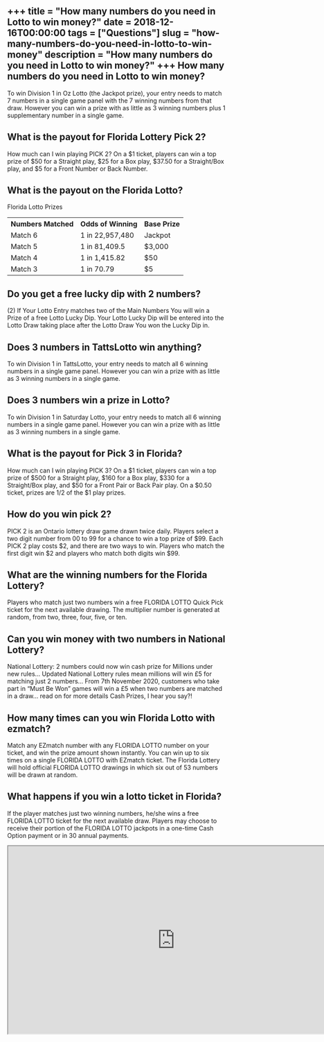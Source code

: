 +++
title = "How many numbers do you need in Lotto to win money?"
date = 2018-12-16T00:00:00
tags = ["Questions"]
slug = "how-many-numbers-do-you-need-in-lotto-to-win-money"
description = "How many numbers do you need in Lotto to win money?"
+++
How many numbers do you need in Lotto to win money?
---------------------------------------------------

To win Division 1 in Oz Lotto (the Jackpot prize), your entry needs to match 7 numbers in a single game panel with the 7 winning numbers from that draw. However you can win a prize with as little as 3 winning numbers plus 1 supplementary number in a single game.

What is the payout for Florida Lottery Pick 2?
----------------------------------------------

How much can I win playing PICK 2? On a $1 ticket, players can win a top prize of $50 for a Straight play, $25 for a Box play, $37.50 for a Straight/Box play, and $5 for a Front Number or Back Number.

What is the payout on the Florida Lotto?
----------------------------------------

Florida Lotto Prizes

<table><tr><th>Numbers Matched</th><th>Odds of Winning</th><th>Base Prize</th></tr><tr><td>Match 6</td><td>1 in 22,957,480</td><td>Jackpot</td></tr><tr><td>Match 5</td><td>1 in 81,409.5</td><td>$3,000</td></tr><tr><td>Match 4</td><td>1 in 1,415.82</td><td>$50</td></tr><tr><td>Match 3</td><td>1 in 70.79</td><td>$5</td></tr></table>

Do you get a free lucky dip with 2 numbers?
-------------------------------------------

(2) If Your Lotto Entry matches two of the Main Numbers You will win a Prize of a free Lotto Lucky Dip. Your Lotto Lucky Dip will be entered into the Lotto Draw taking place after the Lotto Draw You won the Lucky Dip in.

Does 3 numbers in TattsLotto win anything?
------------------------------------------

To win Division 1 in TattsLotto, your entry needs to match all 6 winning numbers in a single game panel. However you can win a prize with as little as 3 winning numbers in a single game.

Does 3 numbers win a prize in Lotto?
------------------------------------

To win Division 1 in Saturday Lotto, your entry needs to match all 6 winning numbers in a single game panel. However you can win a prize with as little as 3 winning numbers in a single game.

What is the payout for Pick 3 in Florida?
-----------------------------------------

How much can I win playing PICK 3? On a $1 ticket, players can win a top prize of $500 for a Straight play, $160 for a Box play, $330 for a Straight/Box play, and $50 for a Front Pair or Back Pair play. On a $0.50 ticket, prizes are 1/2 of the $1 play prizes.

How do you win pick 2?
----------------------

PICK 2 is an Ontario lottery draw game drawn twice daily. Players select a two digit number from 00 to 99 for a chance to win a top prize of $99. Each PICK 2 play costs $2, and there are two ways to win. Players who match the first digit win $2 and players who match both digits win $99.

What are the winning numbers for the Florida Lottery?
-----------------------------------------------------

Players who match just two numbers win a free FLORIDA LOTTO Quick Pick ticket for the next available drawing. The multiplier number is generated at random, from two, three, four, five, or ten.

Can you win money with two numbers in National Lottery?
-------------------------------------------------------

National Lottery: 2 numbers could now win cash prize for Millions under new rules… Updated National Lottery rules mean millions will win £5 for matching just 2 numbers… From 7th November 2020, customers who take part in “Must Be Won” games will win a £5 when two numbers are matched in a draw… read on for more details Cash Prizes, I hear you say?!

How many times can you win Florida Lotto with ezmatch?
------------------------------------------------------

Match any EZmatch number with any FLORIDA LOTTO number on your ticket, and win the prize amount shown instantly. You can win up to six times on a single FLORIDA LOTTO with EZmatch ticket. The Florida Lottery will hold official FLORIDA LOTTO drawings in which six out of 53 numbers will be drawn at random.

What happens if you win a lotto ticket in Florida?
--------------------------------------------------

If the player matches just two winning numbers, he/she wins a free FLORIDA LOTTO ticket for the next available draw. Players may choose to receive their portion of the FLORIDA LOTTO jackpots in a one-time Cash Option payment or in 30 annual payments.

<iframe allow="accelerometer; autoplay; clipboard-write; encrypted-media; gyroscope; picture-in-picture" allowfullscreen="" class="__youtube_prefs__  epyt-is-override  no-lazyload" data-no-lazy="1" data-origheight="433" data-origwidth="770" data-skipgform_ajax_framebjll="" height="433" id="_ytid_83235" loading="lazy" src="https://www.youtube.com/embed/7-jYkekquEA?enablejsapi=1&autoplay=0&cc_load_policy=0&cc_lang_pref=&iv_load_policy=1&loop=0&modestbranding=0&rel=1&fs=1&playsinline=0&autohide=2&theme=dark&color=red&controls=1&" title="YouTube player" width="770"></iframe>